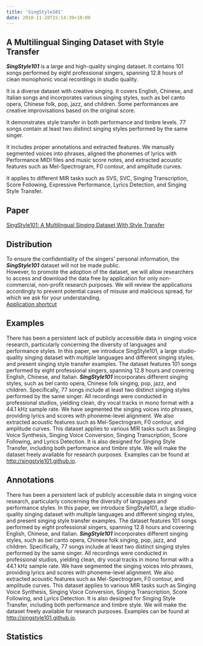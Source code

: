 ```yaml
---
title: 'SingStyle101'
date: 2018-11-28T15:14:39+10:00
---
```


## A Multilingual Singing Dataset with Style Transfer
***SingStyle101*** is a large and high-quality singing dataset. It contains 101 songs performed by eight professional singers, spanning 12.8 hours of clean monophonic vocal recordings in studio quality.

It is a diverse dataset with creative singing. It covers English, Chinese, and Italian songs and incorporates various singing styles, such as bel canto opera, Chinese folk, pop, jazz, and children. Some performances are creative improvisations based on the original score. 

It demonstrates style transfer in both performance and timbre levels. 77 songs contain at least two distinct singing styles performed by the same singer. 

It includes proper annotations and extracted features. We manually segmented voices into phrases, aligned the phonemes of lyrics with Performance MIDI files and music score notes, and extracted acoustic features such as Mel-Spectrogram, F0 contour, and amplitude curves. 

It applies to different MIR tasks such as SVS, SVC, Singing Transcription, Score Following, Expressive Performance, Lyrics Detection, and Singing Style Transfer.




## Paper
<a id="#paper"></a>
[SingStyle101: A Multilingual Singing Dataset With Style Transfer](https://www.bing.com)

## Distribution
<a id="#distribution"></a>
To ensure the confidentiality of the singers' personal information, the ***SingStyle101*** dataset will not be made public.  
However, to promote the adoption of the dataset, we will allow researchers to access and download the data free by application for only non-commercial, non-profit research purposes. We will review the applications accordingly to prevent potential cases of misuse and malicious spread, for which we ask for your understanding.  
[Application shortcut](https://www.bing.com)

## Examples
<a id="#examples"></a>
There has been a persistent lack of publicly accessible data in singing voice research, particularly concerning the diversity of languages and performance styles. In this paper, we introduce SingStyle101, a large studio-quality singing dataset with multiple languages and different singing styles, and present singing style transfer examples. The dataset features 101 songs performed by eight professional singers, spanning 12.8 hours and covering English, Chinese, and Italian. ***SingStyle101*** incorporates different singing styles, such as bel canto opera, Chinese folk singing, pop, jazz, and children. Specifically, 77 songs include at least two distinct singing styles performed by the same singer. All recordings were conducted in professional studios, yielding clean, dry vocal tracks in mono format with a 44.1 kHz sample rate. We have segmented the singing voices into phrases, providing lyrics and scores with phoneme-level alignment. We also extracted acoustic features such as Mel-Spectrogram, F0 contour, and amplitude curves. This dataset applies to various MIR tasks such as Singing Voice Synthesis, Singing Voice Conversion,  Singing Transcription, Score Following, and Lyrics Detection. It is also designed for Singing Style Transfer, including both performance and timbre style. We will make the dataset freely available for research purposes. Examples can be found at http://singstyle101.github.io.

## Annotations
<a id="#annotations"></a>
There has been a persistent lack of publicly accessible data in singing voice research, particularly concerning the diversity of languages and performance styles. In this paper, we introduce SingStyle101, a large studio-quality singing dataset with multiple languages and different singing styles, and present singing style transfer examples. The dataset features 101 songs performed by eight professional singers, spanning 12.8 hours and covering English, Chinese, and Italian. ***SingStyle101*** incorporates different singing styles, such as bel canto opera, Chinese folk singing, pop, jazz, and children. Specifically, 77 songs include at least two distinct singing styles performed by the same singer. All recordings were conducted in professional studios, yielding clean, dry vocal tracks in mono format with a 44.1 kHz sample rate. We have segmented the singing voices into phrases, providing lyrics and scores with phoneme-level alignment. We also extracted acoustic features such as Mel-Spectrogram, F0 contour, and amplitude curves. This dataset applies to various MIR tasks such as Singing Voice Synthesis, Singing Voice Conversion,  Singing Transcription, Score Following, and Lyrics Detection. It is also designed for Singing Style Transfer, including both performance and timbre style. We will make the dataset freely available for research purposes. Examples can be found at http://singstyle101.github.io.


## Statistics
<a id="#statistics"></a>